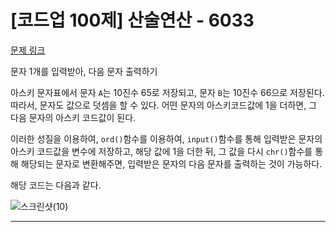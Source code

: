 # [코드업 100제] 산술연산 - 6033
[문제 링크](https://codeup.kr/problem.php?id=6033)

문자 1개를 입력받아, 다음 문자 출력하기<br>

아스키 문자표에서 문자 `A`는 10진수 65로 저장되고, 문자 `B`는 10진수 66으로 저장된다. 따라서, 문자도 값으로 덧셈을 할 수 있다. 어떤 문자의 아스키코드값에 1을 더하면, 그 다음 문자의 아스키 코드값이 된다.<br>

이러한 성질을 이용하여, `ord()`함수를 이용하여, `input()`함수를 통해 입력받은 문자의 아스키 코드값을 변수에 저장하고, 해당 값에 1을 더한 뒤, 그 값을 다시 `chr()`함수를 통해 해당되는 문자로 변환해주면, 입력받은 문자의 다음 문자를 출력하는 것이 가능하다.<br>

해당 코드는 다음과 같다.<br>

![스크린샷(10)](https://github.com/Yoonsik-2002/coding-test/assets/83572199/b29bb516-3f92-41a2-b2ec-48c1715a282a)<br>

---

<br><br>
